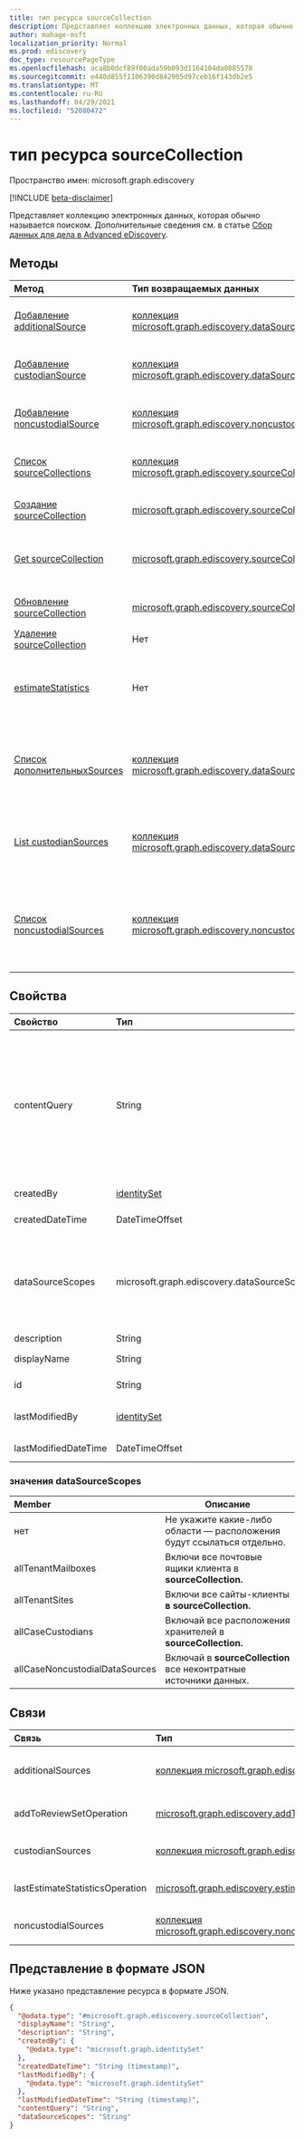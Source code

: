 ```yaml
---
title: тип ресурса sourceCollection
description: Представляет коллекцию электронных данных, которая обычно называется поиском.
author: mahage-msft
localization_priority: Normal
ms.prod: ediscovery
doc_type: resourcePageType
ms.openlocfilehash: aca8b0dcf89f00ada59b093d1164104da0885578
ms.sourcegitcommit: e440d855f1106390d842905d97ceb16f143db2e5
ms.translationtype: MT
ms.contentlocale: ru-RU
ms.lasthandoff: 04/29/2021
ms.locfileid: "52080472"
---
```

# <a name="sourcecollection-resource-type"></a>тип ресурса sourceCollection

Пространство имен: microsoft.graph.ediscovery

[!INCLUDE [beta-disclaimer](../../includes/beta-disclaimer.md)]

Представляет коллекцию электронных данных, которая обычно называется поиском. Дополнительные сведения см. в статье [Сбор данных для дела в Advanced eDiscovery](/microsoft-365/compliance/collecting-data-for-ediscovery).

## <a name="methods"></a>Методы

|Метод|Тип возвращаемых данных|Описание|
|:---|:---|:---|
|[Добавление additionalSource](../api/ediscovery-sourcecollection-post-additionalsources.md)|[коллекция microsoft.graph.ediscovery.dataSource](../resources/ediscovery-datasource.md)|Добавьте дополнительный **объект dataSource** в исходный набор.|
|[Добавление custodianSource](../api/ediscovery-sourcecollection-post-custodiansources.md)|[коллекция microsoft.graph.ediscovery.dataSource](../resources/ediscovery-datasource.md)|Добавьте объект **dataSource хранителя в** исходный набор.|
|[Добавление noncustodialSource](../api/ediscovery-sourcecollection-post-noncustodialsources.md)|[коллекция microsoft.graph.ediscovery.noncustodialSource](../resources/ediscovery-noncustodialdatasource.md)|Добавьте объект **noncustodialSource,** не отстойный для источника.|
|[Список sourceCollections](../api/ediscovery-case-list-sourcecollections.md)|[коллекция microsoft.graph.ediscovery.sourceCollection](../resources/ediscovery-sourcecollection.md)|Получите список объектов **sourceCollection** и их свойств.|
|[Создание sourceCollection](../api/ediscovery-case-post-sourcecollections.md)|[microsoft.graph.ediscovery.sourceCollection](../resources/ediscovery-sourcecollection.md)|Создайте новый **объект sourceCollection.**|
|[Get sourceCollection](../api/ediscovery-sourcecollection-get.md)|[microsoft.graph.ediscovery.sourceCollection](../resources/ediscovery-sourcecollection.md)|Ознакомьтесь с свойствами и отношениями **объекта sourceCollection.**|
|[Обновление sourceCollection](../api/ediscovery-sourcecollection-update.md)|[microsoft.graph.ediscovery.sourceCollection](../resources/ediscovery-sourcecollection.md)|Обновление свойств объекта **sourceCollection.**|
|[Удаление sourceCollection](../api/ediscovery-sourcecollection-delete.md)|Нет|Удаление **объекта sourceCollection.**|
|[estimateStatistics](../api/ediscovery-sourcecollection-estimatestatistics.md)|Нет|Запустите оценку количества электронных писем и документов в коллекции исходных данных.|
|[Список дополнительныхSources](../api/ediscovery-sourcecollection-list-additionalsources.md)|[коллекция microsoft.graph.ediscovery.dataSource](../resources/ediscovery-datasource.md)|Получите список дополнительных объектов **dataSource,** связанных с исходным собранием.|
|[List custodianSources](../api/ediscovery-sourcecollection-list-custodiansources.md)|[коллекция microsoft.graph.ediscovery.dataSource](../resources/ediscovery-datasource.md)|Получите список объектов **custodian dataSource,** связанных с исходным собранием.|
|[Список noncustodialSources](../api/ediscovery-sourcecollection-list-noncustodialsources.md)|[коллекция microsoft.graph.ediscovery.noncustodialSource](../resources/ediscovery-noncustodialdatasource.md)|Получите список объектов **noncustodialSource,** связанных с коллекцией источников, не связанных с источниками.|

## <a name="properties"></a>Свойства

|Свойство|Тип|Описание|
|:---|:---|:---|
|contentQuery|String|Строка запроса в запросе KQL (Язык запросов ключевых слов). Подробные сведения см. в [статье Ключевые запросы и условия поиска для поиска контента и поиска электронных данных.](https://docs.microsoft.com/microsoft-365/compliance/keyword-queries-and-search-conditions)  Поиск можно уточнить с помощью полей в паре со значениями; например, *subject:"Quarterly Financials" AND Date>=06/01/2016 and Date<=07/01/2016*|
|createdBy|[identitySet](../resources/identityset.md)|Пользователь, создавший **sourceCollection.**|
|createdDateTime|DateTimeOffset|Дата и время создания **sourceCollection.**|
|dataSourceScopes|microsoft.graph.ediscovery.dataSourceScopes|При указании коллекция будет охватывать всю службу для всей рабочей нагрузки. Возможные значения: `none` `allTenantMailboxes` , , , `allTenantSites` `allCaseCustodians` `allCaseNoncustodialDataSources` .|
|description|String|Описание **sourceCollection**|
|displayName|String|Имя отображения **sourceCollection**|
|id|String| ID для **sourceCollection**. Только для чтения. |
|lastModifiedBy|[identitySet](../resources/identityset.md)|Последний пользователь, который изменил **sourceCollection**.|
|lastModifiedDateTime|DateTimeOffset|Последняя дата и время изменения **sourceCollection.**|

### <a name="datasourcescopes-values"></a>значения dataSourceScopes

|Member|Описание|
|:----|-----------|
|нет|Не укажите какие-либо области — расположения будут ссылаться отдельно.|
|allTenantMailboxes|Включи все почтовые ящики клиента в **sourceCollection.**|
|allTenantSites|Включи все сайты-клиенты **в sourceCollection.**|
|allCaseCustodians|Включай все расположения хранителей в **sourceCollection.**|
|allCaseNoncustodialDataSources|Включай в **sourceCollection** все неконтратные источники данных.|

## <a name="relationships"></a>Связи

|Связь|Тип|Описание|
|:---|:---|:---|
|additionalSources|[коллекция microsoft.graph.ediscovery.dataSource](../resources/ediscovery-datasource.md)|Добавляет дополнительный источник **в sourceCollection.**|
|addToReviewSetOperation|[microsoft.graph.ediscovery.addToReviewSetOperation](../resources/ediscovery-addtoreviewsetoperation.md)|Добавляет результаты **sourceCollection в** указанный **обзорSet**.|
|custodianSources|[коллекция microsoft.graph.ediscovery.dataSource](../resources/ediscovery-datasource.md)|**Источники custodian,** включенные в **sourceCollection.**|
|lastEstimateStatisticsOperation|[microsoft.graph.ediscovery.estimateStatisticsOperation](../resources/ediscovery-estimatestatisticsoperation.md)|Последняя операция оценки, связанная с **sourceCollection.**|
|noncustodialSources|[коллекция microsoft.graph.ediscovery.noncustodialDataSource](../resources/ediscovery-noncustodialdatasource.md)|**noncustodialDataSource** источники, включенные в **sourceCollection**|

## <a name="json-representation"></a>Представление в формате JSON

Ниже указано представление ресурса в формате JSON.
<!-- {
  "blockType": "resource",
  "keyProperty": "id",
  "@odata.type": "microsoft.graph.ediscovery.sourceCollection",
  "openType": false
}
-->

``` json
{
  "@odata.type": "#microsoft.graph.ediscovery.sourceCollection",
  "displayName": "String",
  "description": "String",
  "createdBy": {
    "@odata.type": "microsoft.graph.identitySet"
  },
  "createdDateTime": "String (timestamp)",
  "lastModifiedBy": {
    "@odata.type": "microsoft.graph.identitySet"
  },
  "lastModifiedDateTime": "String (timestamp)",
  "contentQuery": "String",
  "dataSourceScopes": "String"
}
```
